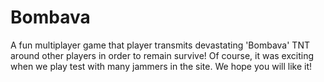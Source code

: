 # Bombava
A fun multiplayer game that player transmits devastating 'Bombava' TNT around other players in order to remain survive! Of course, it was exciting when we play test with many jammers in the site. We hope you will like it!
